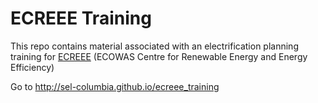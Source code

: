# ECREEE Training

This repo contains material associated with an electrification planning training for [ECREEE](www.ecreee.org) (ECOWAS Centre for Renewable Energy and Energy Efficiency)

Go to http://sel-columbia.github.io/ecreee_training

